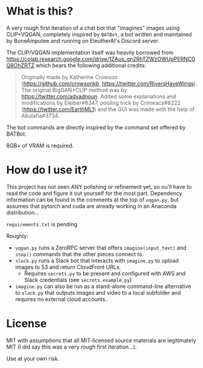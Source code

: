# What is this?

A very rough first iteration of a chat bot that "imagines" images using CLIP+VQGAN, completely inspired by `BATBot`, a
bot written and maintained by BoneAmputee and running on EleutherAI's Discord server.

The CLIP/VQGAN implementation itself was heavily borrowed
from https://colab.research.google.com/drive/1ZAus_gn2RhTZWzOWUpPERNC0Q8OhZRTZ which bears the following additional
credits:
> Originally made by Katherine Crowson (https://github.com/crowsonkb, https://twitter.com/RiversHaveWings). The original BigGAN+CLIP method was by https://twitter.com/advadnoun. Added some explanations and modifications by Eleiber#8347, pooling trick by Crimeacs#8222 (https://twitter.com/EarthML1) and the GUI was made with the help of Abulafia#3734.

The bot commands are directly inspired by the command set offered by BATBot.

8GB+ of VRAM is required.

# How do I use it?

This project has not seen ANY polishing or refinement yet, so ou'll have to read the code and figure it out yourself for
the most part. Dependency information can be found in the comments at the top of `vqgan.py`, but assumes that pytorch
and cuda are already working in an Anaconda distribution...

`requirements.txt` is pending.

Roughly:

- `vqgan.py` runs a ZeroRPC server that offers `imagine(input_text)` and `stop()` commands that the other pieces connect
  to.
- `slack.py` runs a Slack bot that interacts with `imagine.py` to upload images to S3 and return CloudFront URLs.
    - Requires `secrets.py` to be present and configured with AWS and Slack credentials (see `secrets.example.py`)
- `imagine.py` can also be run as a stand-alone command-line alternative to `slack.py` that outputs images and video to
  a local subfolder and requires no external cloud accounts.

# License

MIT with assumptions that all MIT-licensed source materials are legitimately MIT (I did say this was a very rough first
iteration...).

Use at your own risk.
